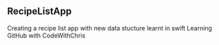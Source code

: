 ## RecipeListApp
Creating a recipe list app with new data stucture learnt in swift
Learning GitHub with CodeWithChris
